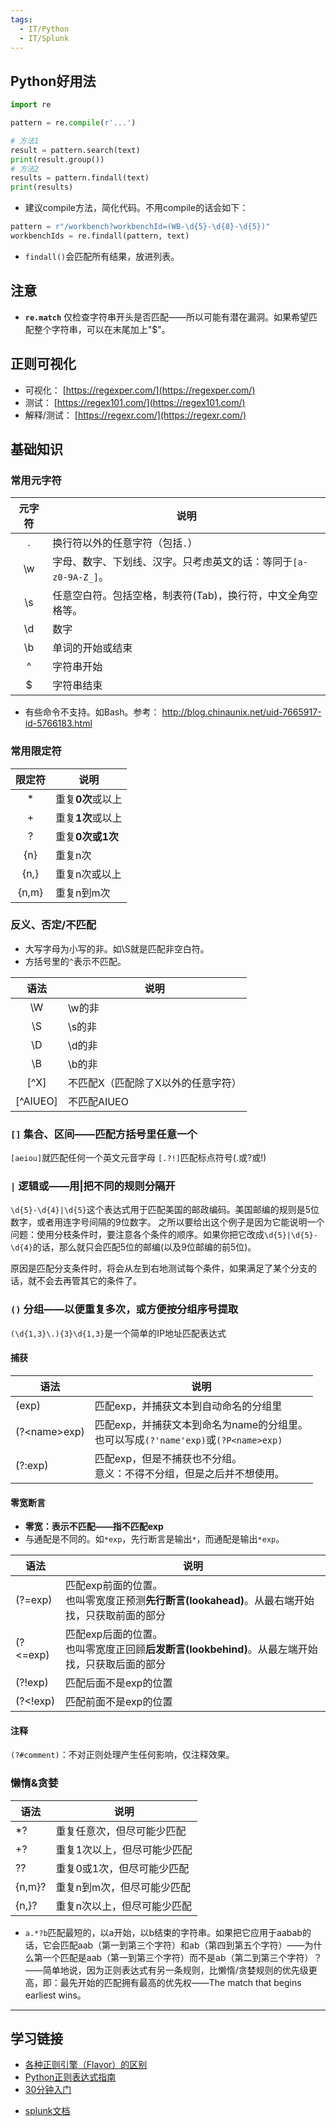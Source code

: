```yaml
---
tags:
  - IT/Python
  - IT/Splunk
---
```


## Python好用法

```python
import re

pattern = re.compile(r'...')

# 方法1
result = pattern.search(text)
print(result.group())
# 方法2
results = pattern.findall(text)
print(results)
```

- 建议compile方法，简化代码。不用compile的话会如下：
```python
pattern = r"/workbench?workbenchId=(WB-\d{5}-\d{8}-\d{5})"
workbenchIds = re.findall(pattern, text)
```

- `findall()`会匹配所有结果，放进列表。


## 注意

- **`re.match`** 仅检查字符串开头是否匹配——所以可能有潜在漏洞。如果希望匹配整个字符串，可以在末尾加上"$"。


## 正则可视化

- 可视化： [https://regexper.com/](https://regexper.com/)
- 测试： [https://regex101.com/](https://regex101.com/)
- 解释/测试： [https://regexr.com/](https://regexr.com/)



## 基础知识

### 常用元字符

| 元字符 | 说明                                      |
| :-: | --------------------------------------- |
|  .  | 换行符以外的任意字符（包括`.`）                       |
| \w  | 字母、数字、下划线、汉字。只考虑英文的话：等同于`[a-z0-9A-Z_]`。 |
| \s  | 任意空白符。包括空格，制表符(Tab)，换行符，中文全角空格等。        |
| \d  | 数字                                      |
| \b  | 单词的开始或结束                                |
|  ^  | 字符串开始                                   |
|  $  | 字符串结束                                   |

- 有些命令不支持。如Bash。参考： http://blog.chinaunix.net/uid-7665917-id-5766183.html


### 常用限定符

|  限定符  | 说明          |
| :---: | ----------- |
|   *   | 重复**0次**或以上 |
|   +   | 重复**1次**或以上 |
|   ?   | 重复**0次或1次** |
|  {n}  | 重复n次        |
| {n,}  | 重复n次或以上     |
| {n,m} | 重复n到m次      |

### 反义、否定/不匹配

- 大写字母为小写的非。如\S就是匹配非空白符。
- 方括号里的`^`表示不匹配。

|    语法     | 说明                 |
| :-------: | ------------------ |
|    \W     | \w的非               |
|    \S     | \s的非               |
|    \D     | \d的非               |
|    \B     | \b的非               |
|   [\^X]   | 不匹配X（匹配除了X以外的任意字符） |
| [\^AIUEO] | 不匹配AIUEO           |


### `[]` 集合、区间——匹配方括号里任意一个

`[aeiou]`就匹配任何一个英文元音字母
`[.?!]`匹配标点符号(.或?或!)

### `|`  逻辑或——用|把不同的规则分隔开

`\d{5}-\d{4}|\d{5}`这个表达式用于匹配美国的邮政编码。美国邮编的规则是5位数字，或者用连字号间隔的9位数字。
之所以要给出这个例子是因为它能说明一个问题：使用分枝条件时，要注意各个条件的顺序。如果你把它改成`\d{5}|\d{5}-\d{4}`的话，那么就只会匹配5位的邮编(以及9位邮编的前5位)。

原因是匹配分支条件时，将会从左到右地测试每个条件，如果满足了某个分支的话，就不会去再管其它的条件了。

### `()`  分组——以便重复多次，或方便按分组序号提取

`(\d{1,3}\.){3}\d{1,3}`是一个简单的IP地址匹配表达式

#### 捕获

| 语法             | 说明                                                              |
| -------------- | --------------------------------------------------------------- |
| (exp)          | 匹配exp，并捕获文本到自动命名的分组里                                            |
| (?\<name\>exp) | 匹配exp，并捕获文本到命名为name的分组里。<br>也可以写成`(?'name'exp)`或`(?P<name>exp)` |
| (?:exp)        | 匹配exp，但是不捕获也不分组。<br>意义：不得不分组，但是之后并不想使用。                         |


#### 零宽断言

* **零宽：表示不匹配——指不匹配exp**
* 与通配是不同的。如`*exp`，先行断言是输出`*`，而通配是输出`*exp`。

| 语法       | 说明                                                           |
| -------- | ------------------------------------------------------------ |
| (?=exp)  | 匹配exp前面的位置。<br>也叫零宽度正预测**先行断言(lookahead)**。从最右端开始找，只获取前面的部分  |
| (?<=exp) | 匹配exp后面的位置。<br>也叫零宽度正回顾**后发断言(lookbehind)**。从最左端开始找，只获取后面的部分 |
| (?!exp)  | 匹配后面不是exp的位置                                                 |
| (?<!exp) | 匹配前面不是exp的位置                                                 |

#### 注释

`(?#comment)`：不对正则处理产生任何影响，仅注释效果。



### 懒惰&贪婪

| 语法     | 说明             |
| ------ | -------------- |
| *?     | 重复任意次，但尽可能少匹配  |
| +?     | 重复1次以上，但尽可能少匹配 |
| ??     | 重复0或1次，但尽可能少匹配 |
| {n,m}? | 重复n到m次，但尽可能少匹配 |
| {n,}?  | 重复n次以上，但尽可能少匹配 |
- `a.*?b`匹配最短的，以a开始，以b结束的字符串。如果把它应用于aabab的话，它会匹配aab（第一到第三个字符）和ab（第四到第五个字符）——为什么第一个匹配是aab（第一到第三个字符）而不是ab（第二到第三个字符）？——简单地说，因为正则表达式有另一条规则，比懒惰/贪婪规则的优先级更高，即：最先开始的匹配拥有最高的优先权——The match that begins earliest wins。



---
## 学习链接

- [各种正则引擎（Flavor）的区别](https://gist.github.com/CMCDragonkai/6c933f4a7d713ef712145c5eb94a1816#feature-comparison)
- [Python正则表达式指南](https://www.cnblogs.com/huxi/archive/2010/07/04/1771073.html?utm_source=qq&utm_medium=social&utm_oi=1305217713447702528)
- [30分钟入门](https://deerchao.cn/tutorials/regex/regex.htm)
* [splunk文档](https://docs.splunk.com/Documentation/Splunk/latest/Knowledge/Aboutsplunkregularexpressions)
